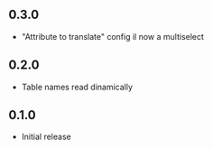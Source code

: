 0.3.0
-----
* "Attribute to translate" config il now a multiselect

0.2.0
-----
* Table names read dinamically

0.1.0
-----
* Initial release

